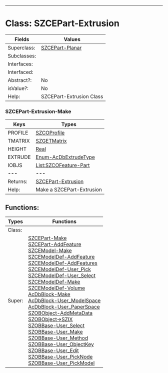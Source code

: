 ---------

# Class:	SZCEPart-Extrusion

| Fields | Values |
| --------- | --------- |
| Superclass: | [SZCEPart-Planar](SZCEPart-Planar.html) |
| Subclasses: |  |
| Interfaces: |  |
| Interfaced: |  |
| Abstract?: | No |
| isValue?: | No |
| Help: | SZCEPart-Extrusion Class |

### SZCEPart-Extrusion-Make

| Keys | Types |
| --------- | --------- |
| PROFILE | [SZCOProfile](SZCOProfile.html) |
| TMATRIX | [SZGETMatrix](SZGETMatrix.html) |
| HEIGHT | [Real](Real.html) |
| EXTRUDE | [Enum-AcDbExtrudeType](Enum-AcDbExtrudeType.html) |
| IOBJS | [List:SZCOFeature-Part](SZCOFeature-Part.html) |
| **---** | **---** |
| Returns: | [SZCEPart-Extrusion](SZCEPart-Extrusion.html) |
| Help: | Make a SZCEPart-Extrusion |


## Functions:

| Types | Functions |
| --------- | --------- |
| Class: |  |
| Super: | [SZCEPart-Make](SZCEPart.html) <br> [SZCEPart-AddFeature](SZCEPart.html) <br> [SZCEModel-Make](SZCEModel.html) <br> [SZCEModelDef-AddFeature](SZCEModelDef.html) <br> [SZCEModelDef-AddFeatures](SZCEModelDef.html) <br> [SZCEModelDef-User_Pick](SZCEModelDef.html) <br> [SZCEModelDef-User_Select](SZCEModelDef.html) <br> [SZCEModelDef-Make](SZCEModelDef.html) <br> [SZCEModelDef-Volume](SZCEModelDef.html) <br> [AcDbBlock-Make](AcDbBlock.html) <br> [AcDbBlock-User_ModelSpace](AcDbBlock.html) <br> [AcDbBlock-User_PaperSpace](AcDbBlock.html) <br> [SZOBObject-AddMetaData](SZOBObject.html) <br> [SZOBObject->SZIX](SZOBObject.html) <br> [SZOBBase-User_Select](SZOBBase.html) <br> [SZOBBase-User_Make](SZOBBase.html) <br> [SZOBBase-User_Method](SZOBBase.html) <br> [SZOBBase-User_ObjectKey](SZOBBase.html) <br> [SZOBBase-User_Edit](SZOBBase.html) <br> [SZOBBase-User_PickNode](SZOBBase.html) <br> [SZOBBase-User_PickModel](SZOBBase.html) |


